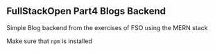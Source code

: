 FullStackOpen Part4 Blogs Backend
-
Simple Blog backend from the exercises of FSO using the MERN stack 

Make sure that `npm` is installed


